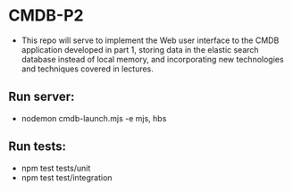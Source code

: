 # CMDB-P2
- This repo will serve to implement the Web user interface to the CMDB application developed in part 1, storing data in the elastic search database instead of local memory, and incorporating new technologies and techniques covered in lectures.

## Run server: 
- nodemon cmdb-launch.mjs -e mjs, hbs

## Run tests:
- npm test tests/unit
- npm test test/integration